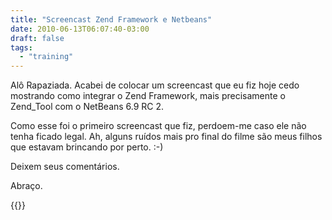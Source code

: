 ```yaml
---
title: "Screencast Zend Framework e Netbeans"
date: 2010-06-13T06:07:40-03:00
draft: false
tags:
  - "training"
---
```


Alô Rapaziada.
Acabei de colocar um screencast que eu fiz hoje cedo mostrando como integrar o Zend Framework, mais precisamente o
Zend_Tool com o NetBeans 6.9 RC 2.

Como esse foi o primeiro screencast que fiz, perdoem-me caso ele não tenha ficado legal. Ah, alguns ruídos mais pro
final do filme são meus filhos que estavam brincando por perto. :-)

Deixem seus comentários.

Abraço.

{{<youtube O0g6ARlDlys>}}